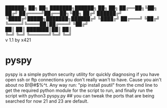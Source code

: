 ██████╗ ██╗   ██╗     ███████╗██████╗ ██╗   ██╗
██╔══██╗╚██╗ ██╔╝     ██╔════╝██╔══██╗╚██╗ ██╔╝
██████╔╝ ╚████╔╝█████╗███████╗██████╔╝ ╚████╔╝ 
██╔═══╝   ╚██╔╝ ╚════╝╚════██║██╔═══╝   ╚██╔╝  
██║        ██║        ███████║██║        ██║   
╚═╝        ╚═╝        ╚══════╝╚═╝        ╚═╝   
    v 1.1 by x421
# pyspy
pyspy is a simple python security utility for quickly diagnosing if you have open ssh or ftp connections you don't really wan't to have. Cause you ain't about no B!@#$%^t. Any way run: "pip install psutil" from the cmd line to get the required python module for the script to run, and finally run the script with python3 pyspy.py ## you can tweak the ports that are being searched for now 21 and 23 are default. 

